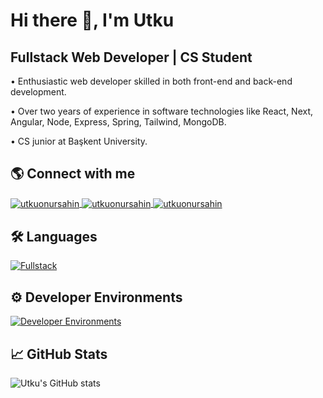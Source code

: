 # Hi there 👋, I'm Utku
## **Fullstack Web Developer | CS Student**

• Enthusiastic web developer skilled in both front-end and back-end development.

• Over two years of experience in software technologies like React, Next, Angular, Node, Express, Spring, Tailwind, MongoDB.

• CS junior at Başkent University.

## 🌎 Connect with me
<a href="https://twitter.com/utkuonursahinn" target="blank">
        <img align="center" src="https://skillicons.dev/icons?i=twitter" alt="utkuonursahin"/>
</a>
<a href="https://linkedin.com/in/utku-onur-sahin" target="blank">
     <img align="center" src="https://skillicons.dev/icons?i=linkedin" alt="utkuonursahin"/>
</a>
<a href="https://stackoverflow.com/users/15469534" target="blank">
    <img align="center" src="https://skillicons.dev/icons?i=stackoverflow" alt="utkuonursahin"/>
</a>

## 🛠 Languages
[![Fullstack](https://skillicons.dev/icons?i=js,ts,react,next,angular,tailwind,sass,nodejs,express,java,spring,mongo&perline=7)](https://skillicons.dev)

## ⚙ Developer Environments
[![Developer Environments](https://skillicons.dev/icons?i=git,postman,vscode,idea,figma,aws,gcp,vercel,netlify&perline=5)](https://skillicons.dev)

## 📈 GitHub Stats
![Utku's GitHub stats](https://github-readme-stats-sigma-five.vercel.app/api?username=utkuonursahin&show_icons=true&theme=react)